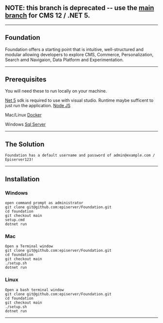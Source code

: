 ## NOTE: this branch is deprecated -- use the [main branch](https://github.com/episerver/Foundation/tree/main) for CMS 12 / .NET 5.

---

## Foundation 

Foundation offers a starting point that is intuitive, well-structured and modular allowing developers to explore CMS, Commerce, Personalization, Search amd Navigaion, Data Platform and Experimentation.

---

## Prerequisites

You will need these to run locally on your machine.

[Net 5](https://dotnet.microsoft.com/download/dotnet/5.0) sdk is required to use with visual studio.  Runtime maybe sufficent to just run the application.
[Node JS](https://nodejs.org/en/download/)

Mac/Linux
[Docker](https://docs.docker.com/desktop/mac/install/)

Windows
[Sql Server](https://www.microsoft.com/en-us/sql-server/sql-server-downloads)

---

## The Solution

`Foundation has a default username and password of admin@example.com / Episerver123!`

---

## Installation

### Windows

```
open command prompt as administrator
git clone git@github.com:episerver/Foundation.git
cd foundation
git checkout main
setup.cmd 
dotnet run
```

### Mac

```
Open a Terminal window
git clone git@github.com:episerver/Foundation.git
cd foundation
git checkout main
./setup.sh
dotnet run
```

### Linux

```
Open a bash terminal window
git clone git@github.com:episerver/Foundation.git
cd foundation
git checkout main
./setup.sh
dotnet run
```

---